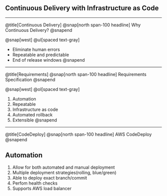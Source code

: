 ## Continuous Delivery with Infrastructure as Code
---
@title[Continuous Delivery]
@snap[north span-100 headline]
Why Continuous Delivery?
@snapend

@snap[west]
@ul[spaced text-gray]
- Eliminate human errors
- Repeatable and predictable
- End of release windows
@snapend

---
@title[Requirements]
@snap[north span-100 headline]
Requirements Specification
@snapend

@snap[west]
@ol[spaced text-gray]
1. Automation
2. Repeatable
3. Infrastructure as code
4. Automated rollback
5. Extensible
@snapend

---
@title[CodeDeploy]
@snap[north span-100 headline]
AWS CodeDeploy
@snapend

## Automation
1. Allow for both automated and manual deployment
2. Multiple deployment strategies(rolling, blue/green)
3. Able to deploy exact branch/commit
4. Perfom health checks
5. Supports AWS load balancer

